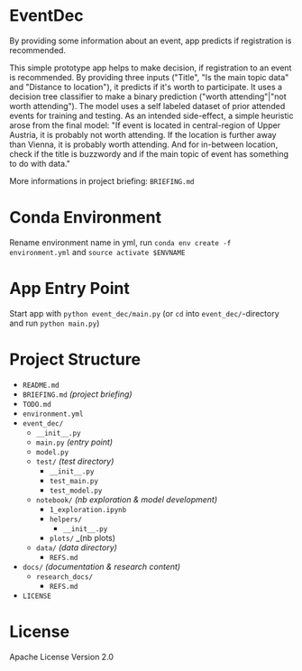 # EventDec
By providing some information about an event, app predicts if registration is recommended.

This simple prototype app helps to make decision, if registration to an event is recommended. By providing three inputs ("Title", "Is the main topic data" and "Distance to location"), it predicts if it's worth to participate. It uses a decision tree classifier to make a binary prediction ("worth attending"|"not worth attending"). The model uses a self labeled dataset of prior attended events for training and testing. As an intended side-effect, a simple heuristic arose from the final model: "If event is located in central-region of Upper Austria, it is probably not worth attending. If the location is further away than Vienna, it is probably worth attending. And for in-between location, check if the title is buzzwordy and if the main topic of event has something to do with data."

More informations in project briefing: `BRIEFING.md`

# Conda Environment
Rename environment name in yml, run `conda env create -f environment.yml` and `source activate $ENVNAME`

# App Entry Point
Start app with `python event_dec/main.py` (or `cd` into `event_dec/`-directory and run `python main.py`)

# Project Structure
* `README.md`
* `BRIEFING.md` _(project briefing)_
* `TODO.md`
* `environment.yml`
* `event_dec/`
    * `__init__.py`
    * `main.py` _(entry point)_
    * `model.py`
    * `test/` _(test directory)_
        * `__init__.py`
        * `test_main.py`
        * `test_model.py`
    * `notebook/` _(nb exploration & model development)_
        * `1_exploration.ipynb`
        * `helpers/`
            * `__init__.py`
        * `plots/` _(nb plots)
    * `data/` _(data directory)_
        * `REFS.md`
* `docs/` _(documentation & research content)_
    * `research_docs/`
        * `REFS.md`
* `LICENSE`

# License
Apache License Version 2.0
